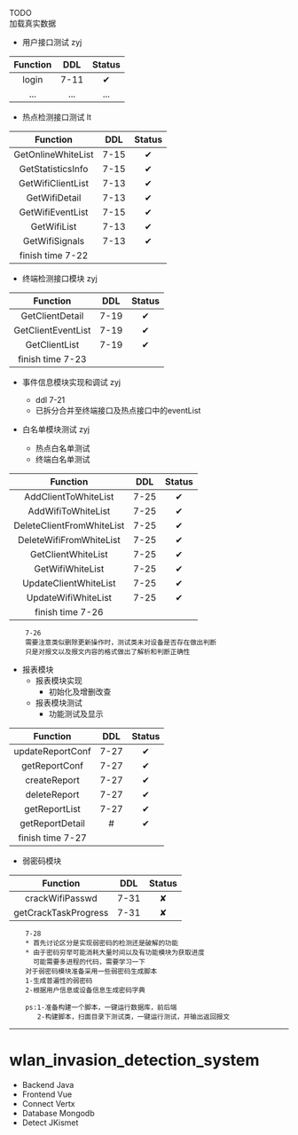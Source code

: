 TODO<br> 
加载真实数据

* 用户接口测试 zyj

| Function | DDL | Status |
| :-: | :-: | :-: |
| login | 7-11 | ✔ |
| ... | ... | ... |

* 热点检测接口测试 lt

| Function | DDL | Status |
| :-: | :-: | :-: |
| GetOnlineWhiteList | 7-15 | ✔ |
| GetStatisticsInfo | 7-15 | ✔ |
| GetWifiClientList | 7-13 | ✔ |
| GetWifiDetail | 7-13 | ✔ |
| GetWifiEventList | 7-15 | ✔ |
| GetWifiList | 7-13 | ✔ |
| GetWifiSignals | 7-13 | ✔ |
| finish time 7-22 |

* 终端检测接口模块 zyj

| Function | DDL | Status |
| :-: | :-: | :-: |
| GetClientDetail | 7-19 | ✔ |
| GetClientEventList | 7-19 | ✔ |
| GetClientList | 7-19 | ✔ |
| finish time 7-23 |

* 事件信息模块实现和调试 zyj
    * ddl 7-21
    * 已拆分合并至终端接口及热点接口中的eventList

* 白名单模块测试 zyj
    * 热点白名单测试
    * 终端白名单测试
    
| Function | DDL | Status |
| :-: | :-: | :-: |
| AddClientToWhiteList | 7-25 | ✔ |
| AddWifiToWhiteList | 7-25 | ✔ |
| DeleteClientFromWhiteList | 7-25 | ✔ |
| DeleteWifiFromWhiteList | 7-25 | ✔ |
| GetClientWhiteList | 7-25 | ✔ |
| GetWifiWhiteList | 7-25 | ✔ |
| UpdateClientWhiteList | 7-25 | ✔ |
| UpdateWifiWhiteList | 7-25 | ✔ |
| finish time 7-26 |

```$xslt
    7-26
    需要注意类似删除更新操作时，测试类未对设备是否存在做出判断
    只是对报文以及报文内容的格式做出了解析和判断正确性
```

* 报表模块
    * 报表模块实现
        * 初始化及增删改查
    * 报表模块测试
        * 功能测试及显示

| Function | DDL | Status |
| :-: | :-: | :-: |
| updateReportConf | 7-27 | ✔ |
| getReportConf | 7-27 | ✔ |
| createReport | 7-27 | ✔ |
| deleteReport | 7-27 | ✔ |
| getReportList | 7-27 | ✔ |
| getReportDetail | # | ✔ |
| finish time 7-27 |

* 弱密码模块

| Function | DDL | Status |
| :-: | :-: | :-: |
| crackWifiPasswd | 7-31 | ✘ |
| getCrackTaskProgress | 7-31 | ✘ |

```aidl
    7-28
    * 首先讨论区分是实现弱密码的检测还是破解的功能
    * 由于密码穷举可能消耗大量时间以及有功能模块为获取进度
      可能需要多进程的代码，需要学习一下
    对于弱密码模块准备采用一些弱密码生成脚本
    1-生成普遍性的弱密码
    2-根据用户信息或设备信息生成密码字典
    
    ps:1-准备构建一个脚本，一键运行数据库，前后端
       2-构建脚本，扫面目录下测试类，一键运行测试，并输出返回报文
```

***
# wlan_invasion_detection_system
* Backend Java
* Frontend Vue
* Connect Vertx
* Database Mongodb
* Detect JKismet

